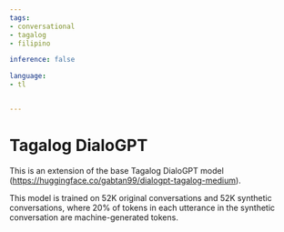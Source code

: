 ```yaml
---
tags:
- conversational
- tagalog
- filipino

inference: false

language:
- tl 


---
```


# Tagalog DialoGPT

This is an extension of the base Tagalog DialoGPT model (https://huggingface.co/gabtan99/dialogpt-tagalog-medium). 

This model is trained on 52K original conversations and 52K synthetic conversations, where 20% of tokens in each utterance in the synthetic conversation are machine-generated tokens. 

